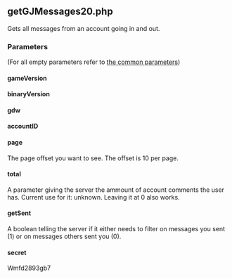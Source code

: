 ## getGJMessages20.php
Gets all messages from an account going in and out.
### Parameters
(For all empty parameters refer to [the common parameters](https://github.com/SMJSGaming/GDDocs/blob/master/endpoints/common_parameters.md))
#### gameVersion
#### binaryVersion
#### gdw
#### accountID
#### page
The page offset you want to see. The offset is 10 per page.
#### total
A parameter giving the server the ammount of account comments the user has. Current use for it: unknown. Leaving it at 0 also works.
#### getSent
A boolean telling the server if it either needs to filter on messages you sent (1) or on messages others sent you (0).
#### secret
Wmfd2893gb7
